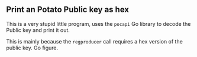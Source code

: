 Print an Potato Public key as hex
------------------------------

This is a very stupid little program, uses the `pocapi` Go library to decode the Public key and print it out.

This is mainly because the `regproducer` call requires a hex version of the public key.  Go figure.
